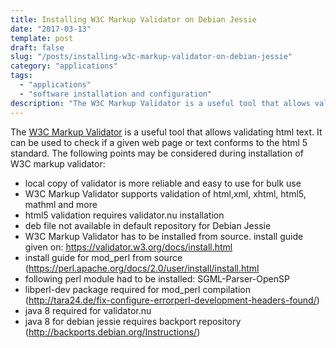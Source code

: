 ```yaml
---
title: Installing W3C Markup Validator on Debian Jessie
date: "2017-03-13"
template: post
draft: false
slug: "/posts/installing-w3c-markup-validator-on-debian-jessie"
category: "applications"
tags:
  - "applications"
  - "software installation and configuration"
description: "The W3C Markup Validator is a useful tool that allows validating HTML text. It can be used to check if a given web page or text conforms to the HTML 5 standard."
---
```


The [W3C Markup Validator](https://validator.w3.org/docs/install.html) is a useful tool that allows validating html text. It can be used to check if a given web page or text conforms to the html 5 standard. The following points may be considered during installation of W3C markup validator:

* local copy of validator is more reliable and easy to use for bulk use
* W3C Markup Validator supports validation of html,xml, xhtml, html5, mathml and more
* html5 validation requires validator.nu installation
* deb file not available in default repository for Debian Jessie
* W3C Markup Validator has to be installed from source. install guide given on: https://validator.w3.org/docs/install.html
* install guide for mod_perl from source (https://perl.apache.org/docs/2.0/user/install/install.html
* following perl module had to be installed: SGML-Parser-OpenSP
* libperl-dev package required for mod_perl compilation (http://tara24.de/fix-configure-errorperl-development-headers-found/)
* java 8 required for validator.nu
* java 8 for debian jessie requires backport repository (http://backports.debian.org/Instructions/)
